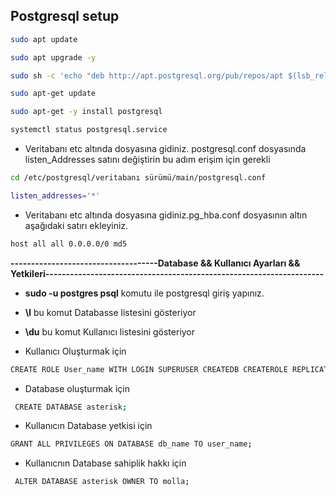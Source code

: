 ## Postgresql setup 

```bash
sudo apt update 
```

```bash 
sudo apt upgrade -y 
```

```bash 
sudo sh -c 'echo "deb http://apt.postgresql.org/pub/repos/apt $(lsb_release -cs)-pgdg main" > /etc/apt/sources.list.d/pgdg.list'
```

```bash 
sudo apt-get update
```

```bash 
sudo apt-get -y install postgresql
```
```bash 
systemctl status postgresql.service
```
- Veritabanı etc altında dosyasına gidiniz. postgresql.conf dosyasında listen_Addresses satını değiştirin bu adım erişim için gerekli


```bash 
cd /etc/postgresql/veritabanı sürümü/main/postgresql.conf

```

```bash 
listen_addresses='*'
```
-  Veritabanı etc altında dosyasına gidiniz.pg_hba.conf dosyasının altın aşağıdaki satırı ekleyiniz.


```bash 
host all all 0.0.0.0/0 md5

```
**------------------------------------Database && Kullanıcı Ayarları && Yetkileri--------------------------------------------------------------------**
- **sudo -u postgres psql** komutu ile postgresql giriş yapınız.
- **\l** bu komut Databasse listesini gösteriyor
- **\du** bu komut Kullanıcı listesini gösteriyor

- Kullanıcı Oluşturmak için 
```bash 
CREATE ROLE User_name WITH LOGIN SUPERUSER CREATEDB CREATEROLE REPLICATION BYPASSRLS PASSWORD 'User_password';

```
- Database oluşturmak için 
```bash 
 CREATE DATABASE asterisk;
```
 
 - Kullanıcın Database
  yetkisi için 

```bash 
GRANT ALL PRIVILEGES ON DATABASE db_name TO user_name;
```

- Kullanıcnın Database sahiplik hakkı için 
```bash
 ALTER DATABASE asterisk OWNER TO molla;
 ```